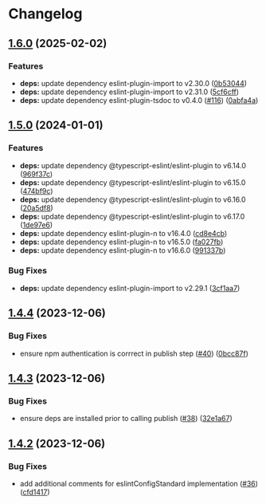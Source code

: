 # Changelog

## [1.6.0](https://github.com/devtemplates/eslint-preset-typescript/compare/v1.5.0...v1.6.0) (2025-02-02)


### Features

* **deps:** update dependency eslint-plugin-import to v2.30.0 ([0b53044](https://github.com/devtemplates/eslint-preset-typescript/commit/0b5304468dcdaa1bc1c708422669c9a66f0410e5))
* **deps:** update dependency eslint-plugin-import to v2.31.0 ([5cf6cff](https://github.com/devtemplates/eslint-preset-typescript/commit/5cf6cff422dd123d0a57fe9df6cdfa5af3c2aa0e))
* **deps:** update dependency eslint-plugin-tsdoc to v0.4.0 ([#116](https://github.com/devtemplates/eslint-preset-typescript/issues/116)) ([0abfa4a](https://github.com/devtemplates/eslint-preset-typescript/commit/0abfa4a0cd117dc58e8356af129f3fc879cf0a99))

## [1.5.0](https://github.com/devtemplates/eslint-preset-typescript/compare/v1.4.4...v1.5.0) (2024-01-01)


### Features

* **deps:** update dependency @typescript-eslint/eslint-plugin to v6.14.0 ([969f37c](https://github.com/devtemplates/eslint-preset-typescript/commit/969f37c38281ca3f2fe9ad4ed32dcfcb42e3ade6))
* **deps:** update dependency @typescript-eslint/eslint-plugin to v6.15.0 ([474bf9c](https://github.com/devtemplates/eslint-preset-typescript/commit/474bf9ccdd640e754b4b4b56d29431b37a3c2739))
* **deps:** update dependency @typescript-eslint/eslint-plugin to v6.16.0 ([20a5df8](https://github.com/devtemplates/eslint-preset-typescript/commit/20a5df8d664d8d8e051ad72f99a6024fc5a3da72))
* **deps:** update dependency @typescript-eslint/eslint-plugin to v6.17.0 ([1de97e6](https://github.com/devtemplates/eslint-preset-typescript/commit/1de97e6feca9fd7c2f43e5d5664c074f8a0f7f10))
* **deps:** update dependency eslint-plugin-n to v16.4.0 ([cd8e4cb](https://github.com/devtemplates/eslint-preset-typescript/commit/cd8e4cb12303e2169183e32e429f0c8999e2edb4))
* **deps:** update dependency eslint-plugin-n to v16.5.0 ([fa027fb](https://github.com/devtemplates/eslint-preset-typescript/commit/fa027fb4c7eec4dd1a258eae56d2fb4803aacc4e))
* **deps:** update dependency eslint-plugin-n to v16.6.0 ([991337b](https://github.com/devtemplates/eslint-preset-typescript/commit/991337b206f11162d1455d0fc39ec0022f485dbe))


### Bug Fixes

* **deps:** update dependency eslint-plugin-import to v2.29.1 ([3cf1aa7](https://github.com/devtemplates/eslint-preset-typescript/commit/3cf1aa71134c18b4f3e6320db91b305117307553))

## [1.4.4](https://github.com/devtemplates/eslint-preset-typescript/compare/v1.4.3...v1.4.4) (2023-12-06)


### Bug Fixes

* ensure npm authentication is corrrect in publish step ([#40](https://github.com/devtemplates/eslint-preset-typescript/issues/40)) ([0bcc87f](https://github.com/devtemplates/eslint-preset-typescript/commit/0bcc87fcb5ca0d2551cca5ff54a53e0e56c6aa2c))

## [1.4.3](https://github.com/devtemplates/eslint-preset-typescript/compare/v1.4.2...v1.4.3) (2023-12-06)


### Bug Fixes

* ensure deps are installed prior to calling publish ([#38](https://github.com/devtemplates/eslint-preset-typescript/issues/38)) ([32e1a67](https://github.com/devtemplates/eslint-preset-typescript/commit/32e1a673a2b51ea6ad65f8b36d2d492bd969399d))

## [1.4.2](https://github.com/devtemplates/eslint-preset-typescript/compare/v1.4.1...v1.4.2) (2023-12-06)


### Bug Fixes

* add additional comments for eslintConfigStandard implementation ([#36](https://github.com/devtemplates/eslint-preset-typescript/issues/36)) ([cfd1417](https://github.com/devtemplates/eslint-preset-typescript/commit/cfd1417d10d387ed22f2ea9c9f6a1123cd8e1c33))

